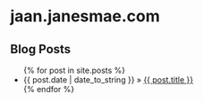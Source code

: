 # jaan.janesmae.com

<div>
	<h2>Blog Posts</h2>
	<ul>
	{% for post in site.posts %}
    	<li>{{ post.date | date_to_string }} &raquo; <a href="{{ post.url }}">{{ post.title }}</a></li>
	{% endfor %}
	</ul>
</div>
